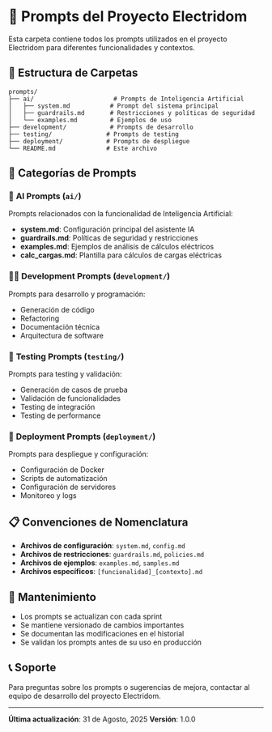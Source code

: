 # 📝 Prompts del Proyecto Electridom

Esta carpeta contiene todos los prompts utilizados en el proyecto Electridom para diferentes funcionalidades y contextos.

## 📁 Estructura de Carpetas

```
prompts/
├── ai/                      # Prompts de Inteligencia Artificial
│   ├── system.md           # Prompt del sistema principal
│   ├── guardrails.md       # Restricciones y políticas de seguridad
│   └── examples.md         # Ejemplos de uso
├── development/            # Prompts de desarrollo
├── testing/               # Prompts de testing
├── deployment/            # Prompts de despliegue
└── README.md              # Este archivo
```

## 🎯 Categorías de Prompts

### 🤖 **AI Prompts** (`ai/`)
Prompts relacionados con la funcionalidad de Inteligencia Artificial:
- **system.md**: Configuración principal del asistente IA
- **guardrails.md**: Políticas de seguridad y restricciones
- **examples.md**: Ejemplos de análisis de cálculos eléctricos
- **calc_cargas.md**: Plantilla para cálculos de cargas eléctricas

### 👨‍💻 **Development Prompts** (`development/`)
Prompts para desarrollo y programación:
- Generación de código
- Refactoring
- Documentación técnica
- Arquitectura de software

### 🧪 **Testing Prompts** (`testing/`)
Prompts para testing y validación:
- Generación de casos de prueba
- Validación de funcionalidades
- Testing de integración
- Testing de performance

### 🚀 **Deployment Prompts** (`deployment/`)
Prompts para despliegue y configuración:
- Configuración de Docker
- Scripts de automatización
- Configuración de servidores
- Monitoreo y logs

## 📋 Convenciones de Nomenclatura

- **Archivos de configuración**: `system.md`, `config.md`
- **Archivos de restricciones**: `guardrails.md`, `policies.md`
- **Archivos de ejemplos**: `examples.md`, `samples.md`
- **Archivos específicos**: `[funcionalidad]_[contexto].md`

## 🔄 Mantenimiento

- Los prompts se actualizan con cada sprint
- Se mantiene versionado de cambios importantes
- Se documentan las modificaciones en el historial
- Se validan los prompts antes de su uso en producción

## 📞 Soporte

Para preguntas sobre los prompts o sugerencias de mejora, contactar al equipo de desarrollo del proyecto Electridom.

---

**Última actualización**: 31 de Agosto, 2025
**Versión**: 1.0.0
